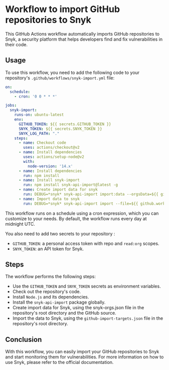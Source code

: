 # Workflow to import GitHub repositories to Snyk
This GitHub Actions workflow automatically imports GitHub repositories to Snyk, a security platform that helps developers find and fix vulnerabilities in their code.

## Usage
To use this workflow, you need to add the following code to your repository's `.github/workflows/snyk-import.yml` file:

```yaml
on:
  schedule:
    - cron: '0 0 * * *'

jobs:
  snyk-import:
    runs-on: ubuntu-latest
    env:
      GITHUB_TOKEN: ${{ secrets.GITHUB_TOKEN }}
      SNYK_TOKEN: ${{ secrets.SNYK_TOKEN }}
      SNYK_LOG_PATH: "."
    steps:
      - name: Checkout code
        uses: actions/checkout@v2
      - name: Install dependencies
        uses: actions/setup-node@v2
        with:
          node-version: '14.x'
      - name: Install dependencies
        run: npm install
      - name: Install snyk-import 
        run: npm install snyk-api-import@latest -g
      - name: Create import data for snyk
        run: DEBUG=*snyk* snyk-api-import import:data --orgsData=${{ github.workspace }}/snyk-orgs.json --source=github
      - name: Import data to snyk
        run: DEBUG=*snyk* snyk-api-import import --file=${{ github.workspace }}/github-import-targets.json 

```

This workflow runs on a schedule using a cron expression, which you can customize to your needs. By default, the workflow runs every day at midnight UTC.


You also need to add two secrets to your repository : 

- `GITHUB_TOKEN`: a personal access token with repo and `read:org` scopes.
- `SNYK_TOKEN`: an API token for Snyk.

## Steps
The workflow performs the following steps:

- Use the `GITHUB_TOKEN` and `SNYK_TOKEN` secrets as environment variables.
- Check out the repository's code.
- Install `Node.js` and its dependencies.
- Install the `snyk-api-import` package globally.
- Create import data for Snyk, using the snyk-orgs.json file in the repository's root directory and the GitHub source.
- Import the data to Snyk, using the `github-import-targets.json` file in the repository's root directory.

## Conclusion
With this workflow, you can easily import your GitHub repositories to Snyk and start monitoring them for vulnerabilities. For more information on how to use Snyk, please refer to the official documentation.
